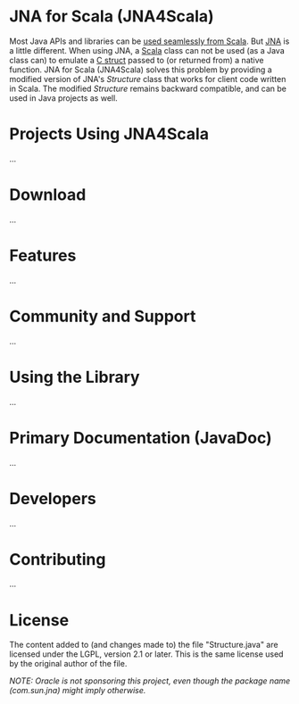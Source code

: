 JNA for Scala (JNA4Scala)
=========================

Most Java APIs and libraries can be [used seamlessly from Scala](http://www.artima.com/pins1ed/combining-scala-and-java.html). But [JNA](https://github.com/twall/jna) is a little different. When using JNA, a [Scala](http://www.scala-lang.org/) class can not be used (as a Java class can) to emulate a [C struct](http://en.wikipedia.org/wiki/Struct_(C_programming_language)) passed to (or returned from) a native function. JNA for Scala (JNA4Scala) solves this problem by providing a modified version of JNA's _Structure_ class that works for client code written in Scala. The modified _Structure_ remains backward compatible, and can be used in Java projects as well.


Projects Using JNA4Scala
========================

...

Download
========

...

Features
========

...

Community and Support
=====================

...

Using the Library
=================

...

Primary Documentation (JavaDoc)
===============================

...

Developers
==========
...

Contributing 
============
...

License
=======

The content added to (and changes made to) the file "Structure.java" are licensed under the LGPL, version 2.1 or later. This is the same license used by the original author of the file.

*NOTE: Oracle is not sponsoring this project, even though the package name (com.sun.jna) might imply otherwise.*


